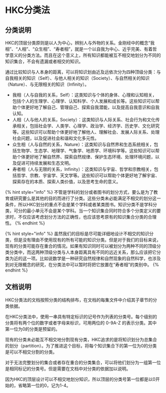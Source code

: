 # HKC分类法

## 分类说明

HKC的顶层分类原则是以人为中心，辨别人与外物的关系。金刚经中的概念“我相”、“人相”、“众生相”、“寿者相”，就是一个以自我为中心、近乎完美、有着哲学意义的分类方法。而且在这个意义上，所有知识都能被互不相交地划分为不同的知识集合，不会有遗漏或者相交的知识。

通过比较知识与人本身的距离，可以将知识划由近及远依次分为四种顶级分类：与自我相关的知识（Self）、与他人相关的知识（Society）、与自然相关的知识（Nature）、与无限相关的知识（Infinity）。

* 我相（人与自我的关系，Self）：这类知识与个体的身体、心理和认知相关，包括个人的生理学、心理学、认知科学、个人发展和成长等。这些知识可以帮助个体更好地了解自己、管理自己、探索自我潜能，以及提高自我意识和自我认知。
* 人相（人与他人的关系，Society）：这类知识与人际关系、社会行为和文化传承相关，包括社会学、人类学、心理学、政治学、经济学、历史学、文化研究等。这些知识可以帮助个体更好地了解他人、理解社会、发展人际关系、处理社会问题，以及促进社会和谐和文化多元性。
* 众生相（人与自然的关系，Nature）：这类知识与自然界和生态系统相关，包括生物学、生态学、地理学、气象学、地质学、环境科学等。这些知识可以帮助个体更好地了解自然界、探索自然规律、保护生态环境、处理环境问题，以及促进可持续发展和生态文明。
* 寿者相（人与无限的关系，Infinity）：这类知识与宇宙、哲学和宗教相关，包括哲学、宗教、宇宙学、天文学等。这些知识可以帮助个体更好地了解宇宙、探索存在的本质、探索人类价值，以及思考生命的意义。

{% hint style="info" %}
不管是学科的划分或者图书的划分方式，要么是为了教育或研究要么是其他的目的而进行了分类。这些分类未必能满足不相交的划分这一条件，所以HKC划分的重点不会是某个学科或者某类图书。知识分类不是学科分类，可分的最小单元不会是某个学科。当一个知识集合同时符合多个分类定义的要求时，不仅应该考虑划分方法的正确性，也应该思考原有的知识集合分类的合理性。
{% endhint %}

{% hint style="info" %}
虽然我们的目标是尽可能详细地设计不相交的知识分类，但是没有理由不使用现有的所有可能的知识分类。但是对于我们的目标来说，现有的分类可能存在重合的情况。如果有知识同时可以被划分为两种不同的顶级分类分类中，而这两种顶级分类与人本身距离具有不同的远近关系，那么应该把它分类为近的这一项。比如说数学是一种研究自然规律和自然现象的自然科学，也涉及到对无限概念的研究，在分类法中可以暂时将把它放置在“寿者相”的类别中。
{% endhint %}

## 文档说明

HKC分类法的文档按照分类的结构排布，在文档的每集文件中介绍其子章节的分类依据。

在HKC分类法中，使用一串具有特定标识的记号作为列表的分类号。每个级别的分类将有两个位的数字或者字母来标识，可用两位的 0-9A-Z 的表示分类。其中第一位为0的分类是预留的。

现有的分类未必能互不相交地分割现有分类，HKC追求的是将知识划分为总集合的划分（partition）。为了推进这个目标，将每个知识集合下的第一位为0的分类是可以不相交分割的分类。

对于无法完整划分的集合或者存在重合的分类集合，可以将他们划分为一组第一位是相同标记的分类号。但是需要在文档中对分类的依据加以说明。

因为HKC的顶层设计可以不相交地划分知识，所以顶层的分类号第一位都是以0开始的，省略第一位的0，记为1-4。
